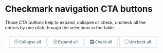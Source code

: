 # Checkmark navigation CTA buttons

Those CTA buttons help to expand, collapse or check, uncheck all the entries by one click through the selections in the table.&#x20;

![Checkmark navigation buttons UI](<../../../.gitbook/assets/image (4) (1) (1) (1) (1) (1) (1).png>)
